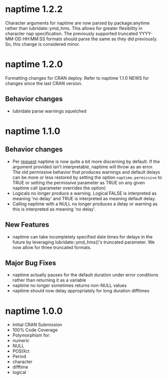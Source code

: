 # naptime 1.2.2

Character arguments for naptime are now parsed by package:anytime rather than lubridate::ymd_hms.  This allows for greater flexibility in character nap specification.  The previously supported truncated YYYY-MM-DD HH:MM:SS formats should parse the same as they did previously.  So, this change is considered minor.

# naptime 1.2.0

Formatting changes for CRAN deploy. Refer to naptime 1.1.0 NEWS for changes since the last CRAN version.

## Behavior changes

* lubridate parse warnings squelched

# naptime 1.1.0

## Behavior changes

* Per [request](https://github.com/drknexus/naptime/issues/6) naptime is now quite a bit more discerning by default.  If the argument provided isn't interpretable, naptime will throw as an error.  The old permissive behavior that produces warnings and default delays can be more or less restored by setting the option `naptime.permissive` to TRUE or setting the permissive parameter as TRUE on any given naptime call (parameter overrides the option)
* Logicals no longer produce a warning.  Logical FALSE is interpreted as meaning 'no delay' and TRUE is interpreted as meaning default delay.
* Calling naptime with a NULL no longer produces a delay or warning as this is interpreted as meaning 'no delay'.

## New Features

* naptime can take incompletely specified date times for delays in the future by leveraging lubridate::ymd_hms()'s truncated parameter.  We now allow for three truncated formats.

## Major Bug Fixes

* naptime actually pauses for the default duration under error conditions rather than returning it as a variable
* naptime no longer sometimes returns non-NULL values
* naptime should now delay appropriately for long duration difftimes

# naptime 1.0.0

* Initial CRAN Submission
* 100% Code Coverage
* Polymorphism for:
 * numeric
 * NULL
 * POSIXct
 * Period
 * character
 * difftime
 * logical
 
